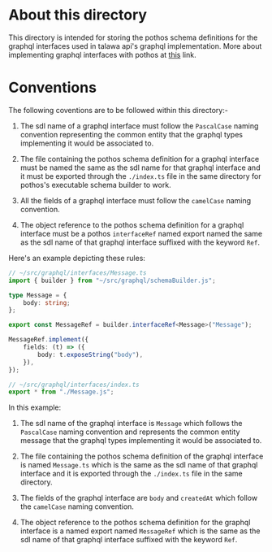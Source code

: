 # About this directory

This directory is intended for storing the pothos schema definitions for the graphql interfaces used in talawa api's graphql implementation. More about implementing graphql interfaces with pothos at [this](https://pothos-graphql.dev/docs/guide/interfaces) link.

# Conventions

The following coventions are to be followed within this directory:-

1. The sdl name of a graphql interface must follow the `PascalCase` naming convention representing the common entity that the graphql types implementing it would be associated to.

2. The file containing the pothos schema definition for a graphql interface must be named the same as the sdl name for that graphql interface and it must be exported through the `./index.ts` file in the same directory for pothos's executable schema builder to work.

3. All the fields of a graphql interface must follow the `camelCase` naming convention.

4. The object reference to the pothos schema definition for a graphql interface must be a pothos `interfaceRef` named export named the same as the sdl name of that graphql interface suffixed with the keyword `Ref`.

Here's an example depicting these rules: 

```typescript
// ~/src/graphql/interfaces/Message.ts
import { builder } from "~/src/graphql/schemaBuilder.js";

type Message = {
	body: string;
};

export const MessageRef = builder.interfaceRef<Message>("Message");

MessageRef.implement({
	fields: (t) => ({
		body: t.exposeString("body"),
	}),
});
```
```typescript
// ~/src/graphql/interfaces/index.ts
export * from "./Message.js";
```
In this example: 

1. The sdl name of the graphql interface is `Message` which follows the `PascalCase` naming convention and represents the common entity message that the graphql types implementing it would be associated to.

2. The file containing the pothos schema definition of the graphql interface is named `Message.ts` which is the same as the sdl name of that graphql interface and it is exported through the `./index.ts` file in the same directory.

3. The fields of the graphql interface are `body` and `createdAt` which follow the `camelCase` naming convention.

4. The object reference to the pothos schema definition for the graphql interface is a named export named `MessageRef` which is the same as the sdl name of that graphql interface suffixed with the keyword `Ref`.
